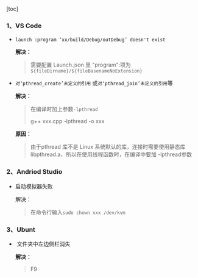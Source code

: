 [toc]

### 1、VS Code

- `launch :program ‘xx/build/Debug/outDebug’ doesn't exist`

  **解决：**

  > 需要配置 Launch.json 里 "program":项为 `${fileDirname}/${fileBasenameNoExtension}`



- `对‘pthread_create’未定义的引用` 或`对‘pthread_join’未定义的引用`等

  **解决：**

  > 在编译时加上参数`-lpthread`
  >
  > g++ xxx.cpp -lpthread -o xxx

  **原因：**

  > 由于pthread 库不是 Linux 系统默认的库，连接时需要使用静态库 libpthread.a，所以在使用线程函数时，在编译中要加 -lpthread参数

### 2、Andriod Studio

- 启动模拟器失败

  解决：

  > 在命令行输入`sudo chown xxx /dev/kvm`

### 3、Ubunt

- ​	文件夹中左边侧栏消失

  **解决：**

  > F9

